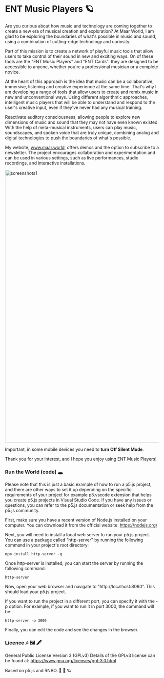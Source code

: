 # ENT Music Players 🪐

Are you curious about how music and technology are coming together to create a new era of musical creation and exploration? At Maar World, I am glad to be exploring the boundaries of what's possible in music and sound, using a combination of cutting-edge technology and curiosity.

Part of this mission is to create a network of playful music tools that allow users to take control of their sound in new and exciting ways. On of these tools are the "ENT Music Players" and "ENT Cards". they are designed to be accessible to anyone, whether you're a professional musician or a complete novice.

At the heart of this approach is the idea that music can be a collaborative, immersive, listening and creative experience at the same time. That's why I am developing a range of tools that allow users to create and remix music in new and unconventional ways. Using different algorithmic approaches, intelligent music players that will be able to understand and respond to the user's creative input, even if they've never had any musical training.

Reactivate auditory consciousness, allowing people to explore new dimensions of music and sound that they may not have even known existed. With the help of meta-musical instruments, users can play music, soundscapes, and spoken voice that are truly unique, combining analog and digital technologies to push the boundaries of what's possible.

My website, www.maar.world, offers demos and the option to subscribe to a newsletter. The project encourages collaboration and experimentation and can be used in various settings, such as live performances, studio recordings, and interactive installations.


<img width="889" alt="screenshots1" src="https://user-images.githubusercontent.com/862847/212711547-3070feec-e1da-4b07-b668-a30422c1e249.png">

Important, in some mobile devices you need to **turn Off Silent Mode**.

Thank you for your interest, and I hope you enjoy using ENT Music Players!

### Run the World (code) 🕳

Please note that this is just a basic example of how to run a p5.js project, and there are other ways to set it up depending on the specific requirements of your project for example p5.vscode extension that helps you create p5.js projects in Visual Studio Code. If you have any issues or questions, you can refer to the p5.js documentation or seek help from the p5.js community.

First, make sure you have a recent version of Node.js installed on your computer. You can download it from the official website: https://nodejs.org/

Next, you will need to install a local web server to run your p5.js project. You can use a package called "http-server" by running the following command in your project's root directory:

```
npm install http-server -g
```

Once http-server is installed, you can start the server by running the following command:
```
http-server
```

Now, open your web browser and navigate to "http://localhost:8080". This should load your p5.js project.

If you want to run the project in a different port, you can specify it with the -p option. For example, if you want to run it in port 3000, the command will be:
```
http-server -p 3000

```
Finally, you can edit the code and see the changes in the browser.

### Licence 🎶 🖼 🖋

General Public License Version 3 (GPLv3)
Details of the GPLv3 license can be found at: https://www.gnu.org/licenses/gpl-3.0.html



Based on p5.js and RNBO. 🚂 🌈 🪐
